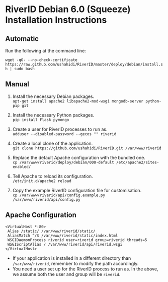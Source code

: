 # RiverID Debian 6.0 (Squeeze) Installation Instructions

## Automatic

Run the following at the command line:

`wget -qO- --no-check-certificate https://raw.github.com/ushahidi/RiverID/master/deploy/debian/install.sh | sudo bash`

## Manual

1. Install the necessary Debian packages.  
`apt-get install apache2 libapache2-mod-wsgi mongodb-server python-pip git`

2. Install the necessary Python packages.  
`pip install Flask pymongo`

3. Create a user for RiverID processes to run as.  
`adduser --disabled-password --gecos "" riverid`

4. Create a local clone of the application.  
`git clone https://github.com/ushahidi/RiverID.git /var/www/riverid`

5. Replace the default Apache configuration with the bundled one.  
`cp /var/www/riverid/deploy/debian/000-default /etc/apache2/sites-enabled/`

6. Tell Apache to reload its configuration.  
`/etc/init.d/apache2 reload`

7. Copy the example RiverID configuration file for customisation.  
`cp /var/www/riverid/api/config.example.py /var/www/riverid/api/config.py`

## Apache Configuration

    <VirtualHost *:80>
     Alias /static/ /var/www/riverid/static/
     AliasMatch ^/$ /var/www/riverid/static/index.html
     WSGIDaemonProcess riverid user=riverid group=riverid threads=5
     WSGIScriptAlias / /var/www/riverid/api/riverid.wsgi
    </VirtualHost>

* If your application is installed in a different directory than `/var/www/riverid`, remember to modify the path accordingly.
* You need a user set up for the RiverID process to run as. In the above, we assume both the user and group will be `riverid`.